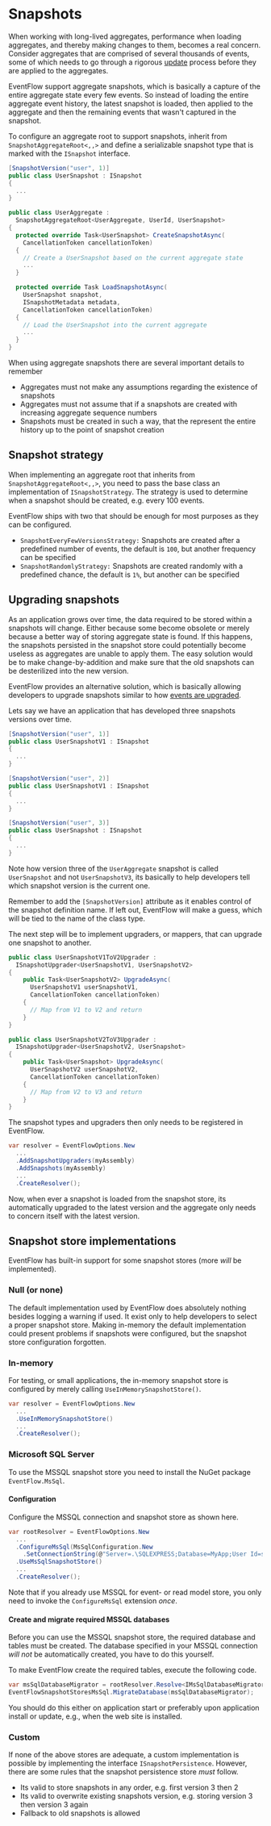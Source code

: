# Snapshots

When working with long-lived aggregates, performance when loading aggregates,
and thereby making changes to them, becomes a real concern.
Consider aggregates that are comprised of several
thousands of events, some of which needs to go through a rigorous
[update](./EventUpgrade.md) process before they are applied to the aggregates.

EventFlow support aggregate snapshots, which is basically a capture of the
entire aggregate state every few events. So instead of loading the entire
aggregate event history, the latest snapshot is loaded, then applied to the
aggregate and then the remaining events that wasn't captured in the snapshot.

To configure an aggregate root to support snapshots, inherit from
`SnapshotAggregateRoot<,,>` and define a serializable snapshot type that is
marked with the `ISnapshot` interface.

```csharp
[SnapshotVersion("user", 1)]
public class UserSnapshot : ISnapshot
{
  ...
}

public class UserAggregate :
  SnapshotAggregateRoot<UserAggregate, UserId, UserSnapshot>
{
  protected override Task<UserSnapshot> CreateSnapshotAsync(
    CancellationToken cancellationToken)
  {
    // Create a UserSnapshot based on the current aggregate state
    ...
  }

  protected override Task LoadSnapshotAsync(
    UserSnapshot snapshot,
    ISnapshotMetadata metadata,
    CancellationToken cancellationToken)
  {
    // Load the UserSnapshot into the current aggregate
    ...
  }
}
```

When using aggregate snapshots there are several important details to remember

* Aggregates must not make any assumptions regarding the existence of snapshots
* Aggregates must not assume that if a snapshots are created with increasing
  aggregate sequence numbers
* Snapshots must be created in such a way, that the represent the entire
  history up to the point of snapshot creation


## Snapshot strategy

When implementing an aggregate root that inherits from `SnapshotAggregateRoot<,,>`,
you need to pass the base class an implementation of `ISnapshotStrategy`. The
strategy is used to determine when a snapshot should be created, e.g.
every 100 events.

EventFlow ships with two that should be enough for most purposes as they can
be configured.

* `SnapshotEveryFewVersionsStrategy:` Snapshots are created after a predefined
   number of events, the default is `100`, but another frequency can be specified
* `SnapshotRandomlyStrategy:` Snapshots are created randomly with a predefined
  chance, the default is `1%`, but another can be specified


## Upgrading snapshots

As an application grows over time, the data required to be stored within a
snapshots will change. Either because some become obsolete or merely because
a better way of storing aggregate state is found. If this happens, the snapshots
persisted in the snapshot store could potentially become useless as aggregates
are unable to apply them. The easy solution would be to make change-by-addition
and make sure that the old snapshots can be desterilized into the new version.

EventFlow provides an alternative solution, which is basically allowing
developers to upgrade snapshots similar to how
[events are upgraded](./EventUpgrade.md).

Lets say we have an application that has developed three snapshots versions
over time.

```csharp
[SnapshotVersion("user", 1)]
public class UserSnapshotV1 : ISnapshot
{
  ...
}

[SnapshotVersion("user", 2)]
public class UserSnapshotV1 : ISnapshot
{
  ...
}

[SnapshotVersion("user", 3)]
public class UserSnapshot : ISnapshot
{
  ...
}
```

Note how version three of the `UserAggregate` snapshot is called `UserSnapshot`
and not `UserSnapshotV3`, its basically to help developers tell which snapshot
version is the current one.

Remember to add the `[SnapshotVersion]` attribute as it enables control of the
snapshot definition name. If left out, EventFlow will make a guess, which will
be tied to the name of the class type.

The next step will be to implement upgraders, or mappers, that can upgrade one
snapshot to another.

```csharp
public class UserSnapshotV1ToV2Upgrader :
  ISnapshotUpgrader<UserSnapshotV1, UserSnapshotV2>
{
    public Task<UserSnapshotV2> UpgradeAsync(
      UserSnapshotV1 userSnapshotV1,
      CancellationToken cancellationToken)
    {
      // Map from V1 to V2 and return
    }
}

public class UserSnapshotV2ToV3Upgrader :
  ISnapshotUpgrader<UserSnapshotV2, UserSnapshot>
{
    public Task<UserSnapshot> UpgradeAsync(
      UserSnapshotV2 userSnapshotV2,
      CancellationToken cancellationToken)
    {
      // Map from V2 to V3 and return
    }
}
```

The snapshot types and upgraders then only needs to be registered in EventFlow.

```csharp
var resolver = EventFlowOptions.New
  ...
  .AddSnapshotUpgraders(myAssembly)
  .AddSnapshots(myAssembly)
  ...
  .CreateResolver();
```

Now, when ever a snapshot is loaded from the snapshot store, its automatically
upgraded to the latest version and the aggregate only needs to concern itself
with the latest version.

## Snapshot store implementations

EventFlow has built-in support for some snapshot stores (more _will_ be
implemented).

### Null (or none)

The default implementation used by EventFlow does absolutely nothing besides
logging a warning if used. It exist only to help developers to select a proper
snapshot store. Making in-memory the default implementation could present
problems if snapshots were configured, but the snapshot store configuration
forgotten.

### In-memory

For testing, or small applications, the in-memory snapshot store is configured
by merely calling `UseInMemorySnapshotStore()`.

```csharp
var resolver = EventFlowOptions.New
  ...
  .UseInMemorySnapshotStore()
  ...
  .CreateResolver();
```

### Microsoft SQL Server

To use the MSSQL snapshot store you need to install the NuGet package
`EventFlow.MsSql`.

#### Configuration

Configure the MSSQL connection and snapshot store as shown here.

```csharp
var rootResolver = EventFlowOptions.New
  ...
  .ConfigureMsSql(MsSqlConfiguration.New
    .SetConnectionString(@"Server=.\SQLEXPRESS;Database=MyApp;User Id=sa;Password=???"))
  .UseMsSqlSnapshotStore()
  ...
  .CreateResolver();
```

Note that if you already use MSSQL for event- or read model store, you only
need to invoke the `ConfigureMsSql` extension _once_.  

#### Create and migrate required MSSQL databases

Before you can use the MSSQL snapshot store, the required database and tables
must be created. The database specified in your MSSQL connection _will not_ be
automatically created, you have to do this yourself.

To make EventFlow create the required tables, execute the following code.

```csharp
var msSqlDatabaseMigrator = rootResolver.Resolve<IMsSqlDatabaseMigrator>();
EventFlowSnapshotStoresMsSql.MigrateDatabase(msSqlDatabaseMigrator);
```

You should do this either on application start or preferably upon application
install or update, e.g., when the web site is installed.

### Custom

If none of the above stores are adequate, a custom implementation is possible
by implementing the interface `ISnapshotPersistence`. However, there are
some rules that the snapshot persistence store _must_ follow.

* Its valid to store snapshots in any order, e.g. first version 3 then 2
* Its valid to overwrite existing snapshots version, e.g. storing version 3
  then version 3 again
* Fallback to old snapshots is allowed
